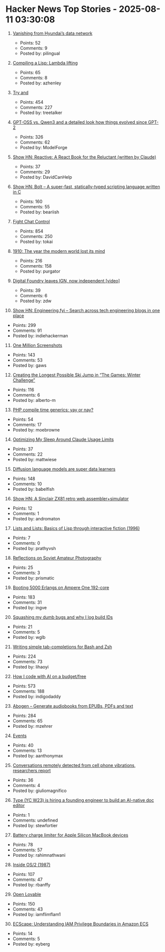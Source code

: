 # Hacker News Top Stories - 2025-08-11 03:30:08

1. [Vanishing from Hyundai’s data network](http://techno-fandom.org/~hobbit/cars/ev/offnet.html)
   - Points: 52
   - Comments: 9
   - Posted by: pilingual

2. [Compiling a Lisp: Lambda lifting](https://bernsteinbear.com/blog/compiling-a-lisp-12/)
   - Points: 65
   - Comments: 8
   - Posted by: azhenley

3. [Try and](https://ygdp.yale.edu/phenomena/try-and)
   - Points: 454
   - Comments: 227
   - Posted by: treetalker

4. [GPT-OSS vs. Qwen3 and a detailed look how things evolved since GPT-2](https://magazine.sebastianraschka.com/p/from-gpt-2-to-gpt-oss-analyzing-the)
   - Points: 326
   - Comments: 62
   - Posted by: ModelForge

5. [Show HN: Reactive: A React Book for the Reluctant (written by Claude)](https://github.com/cloudstreet-dev/React-is-Awful)
   - Points: 37
   - Comments: 29
   - Posted by: DavidCanHelp

6. [Show HN: Bolt – A super-fast, statically-typed scripting language written in C](https://github.com/Beariish/bolt)
   - Points: 160
   - Comments: 55
   - Posted by: beariish

7. [Fight Chat Control](https://fightchatcontrol.eu/)
   - Points: 854
   - Comments: 250
   - Posted by: tokai

8. [1910: The year the modern world lost its mind](https://www.derekthompson.org/p/1910-the-year-the-modern-world-lost)
   - Points: 216
   - Comments: 158
   - Posted by: purgator

9. [Digital Foundry leaves IGN, now independent [video]](https://www.youtube.com/watch?v=tl7bIJ2yu4I)
   - Points: 39
   - Comments: 6
   - Posted by: zdw

10. [Show HN: Engineering.fyi – Search across tech engineering blogs in one place](https://engineering.fyi/)
   - Points: 299
   - Comments: 91
   - Posted by: indiehackerman

11. [One Million Screenshots](https://onemillionscreenshots.com/?q=random)
   - Points: 143
   - Comments: 53
   - Posted by: gaws

12. [Creating the Longest Possible Ski Jump in “The Games: Winter Challenge”](https://mrwint.github.io/winter/writeup/writeup2.html)
   - Points: 116
   - Comments: 6
   - Posted by: alberto-m

13. [PHP compile time generics: yay or nay?](https://thephp.foundation/blog/2025/08/05/compile-generics/)
   - Points: 54
   - Comments: 17
   - Posted by: moebrowne

14. [Optimizing My Sleep Around Claude Usage Limits](https://mattwie.se/no-sleep-till-agi)
   - Points: 37
   - Comments: 22
   - Posted by: mattwiese

15. [Diffusion language models are super data learners](https://jinjieni.notion.site/Diffusion-Language-Models-are-Super-Data-Learners-239d8f03a866800ab196e49928c019ac)
   - Points: 148
   - Comments: 10
   - Posted by: babelfish

16. [Show HN: A Sinclair ZX81 retro web assembler+simulator](undefined)
   - Points: 12
   - Comments: 1
   - Posted by: andromaton

17. [Lists and Lists: Basics of Lisp through interactive fiction (1996)](https://eblong.com/zarf/zweb/lists/)
   - Points: 7
   - Comments: 0
   - Posted by: prathyvsh

18. [Reflections on Soviet Amateur Photography](https://www.publicbooks.org/strangers-in-the-family-album-reflections-on-soviet-amateur-photography/)
   - Points: 25
   - Comments: 3
   - Posted by: prismatic

19. [Booting 5000 Erlangs on Ampere One 192-core](https://underjord.io/booting-5000-erlangs-on-ampere-one.html)
   - Points: 183
   - Comments: 31
   - Posted by: ingve

20. [Squashing my dumb bugs and why I log build IDs](https://rachelbythebay.com/w/2025/08/03/scope/)
   - Points: 21
   - Comments: 5
   - Posted by: wglb

21. [Writing simple tab-completions for Bash and Zsh](https://mill-build.org/blog/14-bash-zsh-completion.html)
   - Points: 224
   - Comments: 73
   - Posted by: lihaoyi

22. [How I code with AI on a budget/free](https://wuu73.org/blog/aiguide1.html)
   - Points: 573
   - Comments: 188
   - Posted by: indigodaddy

23. [Abogen – Generate audiobooks from EPUBs, PDFs and text](https://github.com/denizsafak/abogen)
   - Points: 284
   - Comments: 65
   - Posted by: mzehrer

24. [Events](https://developer.mozilla.org/en-US/docs/Learn_web_development/Core/Scripting/Events)
   - Points: 40
   - Comments: 13
   - Posted by: aanthonymax

25. [Conversations remotely detected from cell phone vibrations, researchers report](https://www.psu.edu/news/engineering/story/conversations-remotely-detected-cell-phone-vibrations-researchers-report)
   - Points: 36
   - Comments: 4
   - Posted by: giuliomagnifico

26. [Type (YC W23) is hiring a founding engineer to build an AI-native doc editor](https://www.ycombinator.com/companies/type/jobs/1idOunL-founding-product-engineer)
   - Points: 1
   - Comments: undefined
   - Posted by: stewfortier

27. [Battery charge limiter for Apple Silicon MacBook devices](https://github.com/actuallymentor/battery)
   - Points: 78
   - Comments: 57
   - Posted by: rahimnathwani

28. [Inside OS/2 (1987)](https://gitpi.us/article-archive/inside-os2/)
   - Points: 107
   - Comments: 47
   - Posted by: rbanffy

29. [Open Lovable](https://github.com/mendableai/open-lovable)
   - Points: 150
   - Comments: 43
   - Posted by: iamflimflam1

30. [ECScape: Understanding IAM Privilege Boundaries in Amazon ECS](https://www.sweet.security/blog/ecscape-understanding-iam-privilege-boundaries-in-amazon-ecs)
   - Points: 14
   - Comments: 5
   - Posted by: eyberg

